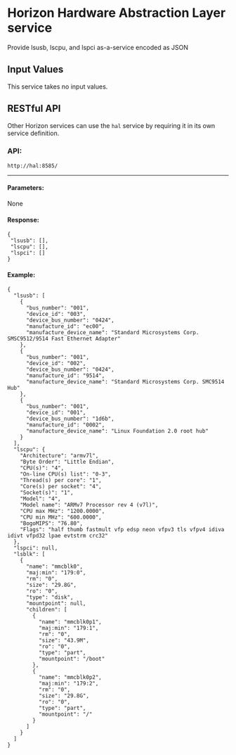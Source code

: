 # Horizon Hardware Abstraction Layer service

Provide lsusb, lscpu, and lspci as-a-service encoded as JSON

## Input Values

This service takes no input values.

## RESTful API

Other Horizon services can use the `hal` service by requiring it in its own service definition.

### **API:** 

```
http://hal:8585/
```
---

#### Parameters:

None

#### Response:

```
{
 "lsusb": [],
 "lscpu": [],
 "lspci": []
}
```

#### Example:

```
{
  "lsusb": [
    {
      "bus_number": "001",
      "device_id": "003",
      "device_bus_number": "0424",
      "manufacture_id": "ec00",
      "manufacture_device_name": "Standard Microsystems Corp. SMSC9512/9514 Fast Ethernet Adapter"
    },
    {
      "bus_number": "001",
      "device_id": "002",
      "device_bus_number": "0424",
      "manufacture_id": "9514",
      "manufacture_device_name": "Standard Microsystems Corp. SMC9514 Hub"
    },
    {
      "bus_number": "001",
      "device_id": "001",
      "device_bus_number": "1d6b",
      "manufacture_id": "0002",
      "manufacture_device_name": "Linux Foundation 2.0 root hub"
    }
  ],
  "lscpu": {
    "Architecture": "armv7l",
    "Byte Order": "Little Endian",
    "CPU(s)": "4",
    "On-line CPU(s) list": "0-3",
    "Thread(s) per core": "1",
    "Core(s) per socket": "4",
    "Socket(s)": "1",
    "Model": "4",
    "Model name": "ARMv7 Processor rev 4 (v7l)",
    "CPU max MHz": "1200.0000",
    "CPU min MHz": "600.0000",
    "BogoMIPS": "76.80",
    "Flags": "half thumb fastmult vfp edsp neon vfpv3 tls vfpv4 idiva idivt vfpd32 lpae evtstrm crc32"
  },
  "lspci": null,
  "lsblk": [
    {
      "name": "mmcblk0",
      "maj:min": "179:0",
      "rm": "0",
      "size": "29.8G",
      "ro": "0",
      "type": "disk",
      "mountpoint": null,
      "children": [
        {
          "name": "mmcblk0p1",
          "maj:min": "179:1",
          "rm": "0",
          "size": "43.9M",
          "ro": "0",
          "type": "part",
          "mountpoint": "/boot"
        },
        {
          "name": "mmcblk0p2",
          "maj:min": "179:2",
          "rm": "0",
          "size": "29.8G",
          "ro": "0",
          "type": "part",
          "mountpoint": "/"
        }
      ]
    }
  ]
}
```
